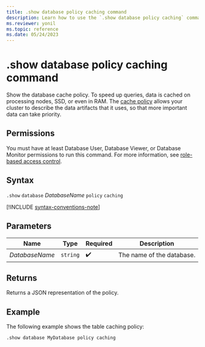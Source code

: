 ```yaml
---
title: .show database policy caching command
description: Learn how to use the `.show database policy caching` command to show the database cache policy.
ms.reviewer: yonil
ms.topic: reference
ms.date: 05/24/2023
---
```

# .show database policy caching command

Show the database cache policy.  To speed up queries, data is cached on processing nodes, SSD, or even in RAM. The [cache policy](cache-policy.md) allows your cluster to describe the data artifacts that it uses, so that more important data can take priority.

## Permissions

You must have at least Database User, Database Viewer, or Database Monitor permissions to run this command. For more information, see [role-based access control](access-control/role-based-access-control.md).

## Syntax

`.show` `database` *DatabaseName* `policy` `caching`

[!INCLUDE [syntax-conventions-note](../includes/syntax-conventions-note.md)]

## Parameters

|Name|Type|Required|Description|
|--|--|--|--|
|*DatabaseName*| `string` | :heavy_check_mark:|The name of the database.|

## Returns

Returns a JSON representation of the policy.

## Example

The following example shows the table caching policy:

```kusto
.show database MyDatabase policy caching 
```
